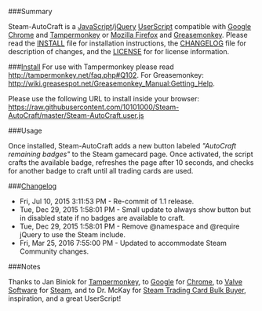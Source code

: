 ###Summary

Steam-AutoCraft is a [JavaScript](https://en.wikipedia.org/wiki/JavaScript)/[jQuery](https://jquery.com/) [UserScript](https://github.com/10101000/Steam-AutoCraft/blob/master/OpenUserJs/OpenUserJS.org/wiki/Userscript-Beginners-HOWTO) compatible with [Google Chrome](http://www.google.com/chrome/) and [Tampermonkey](https://tampermonkey.net/) or [Mozilla Firefox](https://www.mozilla.org/en-US/firefox/desktop/) and [Greasemonkey](https://addons.mozilla.org/en-US/firefox/addon/greasemonkey/). Please read the [INSTALL](https://github.com/10101000/Steam-AutoCraft/blob/master/INSTALL) file for installation instructions, the [CHANGELOG](https://github.com/10101000/Steam-AutoCraft/blob/master/CHANGELOG) file for description of changes, and the [LICENSE](https://github.com/10101000/Steam-AutoCraft/blob/master/LICENSE) for for license information.

###[Install](https://github.com/10101000/Steam-AutoCraft/blob/master/INSTALL)
For use with Tampermonkey please read http://tampermonkey.net/faq.php#Q102. For Greasemonkey: http://wiki.greasespot.net/Greasemonkey_Manual:Getting_Help.

Please use the following URL to install inside your browser: https://raw.githubusercontent.com/10101000/Steam-AutoCraft/master/Steam-AutoCraft.user.js

###Usage

Once installed, Steam-AutoCraft adds a new button labeled *"AutoCraft remaining badges"* to the Steam gamecard page. Once activated, the script crafts the available badge, refreshes the page after 10 seconds, and checks for another badge to craft until all trading cards are used.

###[Changelog](https://github.com/10101000/Steam-AutoCraft/blob/master/CHANGELOG)
* Fri, Jul 10, 2015  3:11:53 PM - Re-commit of 1.1 release.
* Tue, Dec 29, 2015  1:58:01 PM - Small update to always show button but in disabled state if no badges are available to craft.
* Tue, Dec 29, 2015  1:58:01 PM - Remove @namespace and @require jQuery to use the Steam include.
* Fri, Mar 25, 2016  7:55:00 PM - Updated to accommodate Steam Community changes.

###Notes

Thanks to Jan Biniok for [Tampermonkey](https://tampermonkey.net/), to [Google](https://www.google.com/) for [Chrome](http://www.google.com/chrome/), to [Valve Software](http://www.valvesoftware.com/) for [Steam](http://store.steampowered.com/), and to Dr. McKay for [Steam Trading Card Bulk Buyer](https://bitbucket.org/Doctor_McKay/steam-trading-card-bulk-buyer), inspiration, and a great UserScript!
